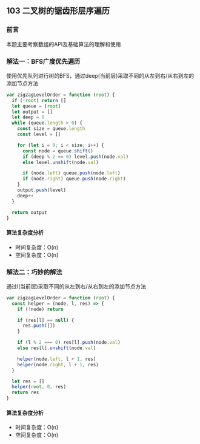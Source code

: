 ## 103 二叉树的锯齿形层序遍历

### 前言
本题主要考察数组的API及基础算法的理解和使用


### 解法一：BFS广度优先遍历
使用优先队列进行树的BFS，通过deep(当前层)采取不同的从左到右/从右到左的添加节点方法


```js
var zigzagLevelOrder = function (root) {
  if (!root) return []
  let queue = [root]
  let output = []
  let deep = 0
  while (queue.length > 0) {
    const size = queue.length
    const level = []

    for (let i = 0; i < size; i++) {
      const node = queue.shift()
      if (deep % 2 == 0) level.push(node.val)
      else level.unshift(node.val)

      if (node.left) queue.push(node.left)
      if (node.right) queue.push(node.right)
    }
    output.push(level)
    deep++
  }

  return output
}
```

#### 算法复杂度分析
- 时间复杂度：O(n)
- 空间复杂度：O(n) 
&nbsp;
### 解法二：巧妙的解法
通过l(当前层)采取不同的从左到右/从右到左的添加节点方法


```js
var zigzagLevelOrder = function (root) {
  const helper = (node, l, res) => {
    if (!node) return

    if (res[l] == null) {
      res.push([])
    }

    if (l % 2 === 0) res[l].push(node.val)
    else res[l].unshift(node.val)

    helper(node.left, l + 1, res)
    helper(node.right, l + 1, res)
  }

  let res = []
  helper(root, 0, res)
  return res
}
```

#### 算法复杂度分析
- 时间复杂度：O(n)
- 空间复杂度：O(n) 
&nbsp;